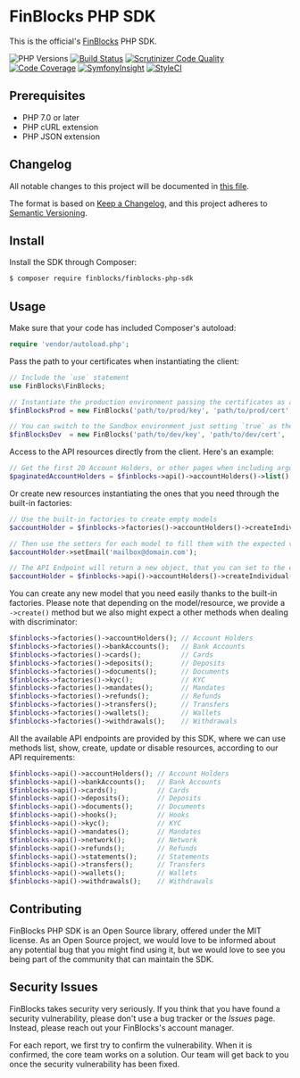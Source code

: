 # FinBlocks PHP SDK

This is the official's [FinBlocks](https://www.finblocks.net/) PHP SDK.

![PHP Versions](https://img.shields.io/badge/PHP-%3E%3D%207.0%2C%20%3C8.0-1a7cb8.svg)
[![Build Status](https://scrutinizer-ci.com/g/crowd2fund/finblocks-php-sdk/badges/build.png?b=master&s=f6a62b102bd22ff4537f5cd15e8f59038676f8ab)](https://scrutinizer-ci.com/g/crowd2fund/finblocks-php-sdk/build-status/master)
[![Scrutinizer Code Quality](https://scrutinizer-ci.com/g/crowd2fund/finblocks-php-sdk/badges/quality-score.png?b=master&s=402d0cea20619454ae161e18ccd41f92b064b88e)](https://scrutinizer-ci.com/g/crowd2fund/finblocks-php-sdk/?branch=master)
[![Code Coverage](https://scrutinizer-ci.com/g/crowd2fund/finblocks-php-sdk/badges/coverage.png?b=master&s=1807a04bcf24071a747e22b7748bfbfedc8454de)](https://scrutinizer-ci.com/g/crowd2fund/finblocks-php-sdk/?branch=master)
[![SymfonyInsight](https://insight.symfony.com/projects/e94f0c04-15ca-4fad-ac02-d63396e42e63/mini.svg)](https://insight.symfony.com/projects/e94f0c04-15ca-4fad-ac02-d63396e42e63)
[![StyleCI](https://github.styleci.io/repos/162704104/shield?branch=master)](https://github.styleci.io/repos/162704104)

## Prerequisites

* PHP 7.0 or later
* PHP cURL extension
* PHP JSON extension

## Changelog

All notable changes to this project will be documented in [this file](CHANGELOG.md).

The format is based on [Keep a Changelog](https://keepachangelog.com/en/1.0.0/),
and this project adheres to [Semantic Versioning](https://semver.org/spec/v2.0.0.html).

## Install

Install the SDK through Composer:

```bash
$ composer require finblocks/finblocks-php-sdk
```

## Usage

Make sure that your code has included Composer's autoload:

```php
require 'vendor/autoload.php';
```

Pass the path to your certificates when instantiating the client:

```php
// Include the `use` statement
use FinBlocks\FinBlocks;

// Instantiate the production environment passing the certificates as arguments 
$finBlocksProd = new FinBlocks('path/to/prod/key', 'path/to/prod/cert', 'path/to/prod/ca');

// You can switch to the Sandbox environment just setting `true` as the 4th argument
$finBlocksDev  = new FinBlocks('path/to/dev/key', 'path/to/dev/cert', 'path/to/dev/ca', true);
```

Access to the API resources directly from the client. Here's an example:

```php
// Get the first 20 Account Holders, or other pages when including arguments
$paginatedAccountHolders = $finblocks->api()->accountHolders()->list();
```

Or create new resources instantiating the ones that you need through the built-in factories:

```php
// Use the built-in factories to create empty models
$accountHolder = $finblocks->factories()->accountHolders()->createIndividual();

// Then use the setters for each model to fill them with the expected values
$accountHolder->setEmail('mailbox@domain.com');

// The API Endpoint will return a new object, that you can set to the existing variable
$accountHolder = $finblocks->api()->accountHolders()->createIndividual($accountHolder);
```

You can create any new model that you need easily thanks to the built-in factories. Please note that depending on the model/resource, we provide a `->create()` method but we also might expect a other methods when dealing with discriminator:

```php
$finblocks->factories()->accountHolders(); // Account Holders
$finblocks->factories()->bankAccounts();   // Bank Accounts
$finblocks->factories()->cards();          // Cards
$finblocks->factories()->deposits();       // Deposits
$finblocks->factories()->documents();      // Documents
$finblocks->factories()->kyc();            // KYC
$finblocks->factories()->mandates();       // Mandates
$finblocks->factories()->refunds();        // Refunds
$finblocks->factories()->transfers();      // Transfers
$finblocks->factories()->wallets();        // Wallets
$finblocks->factories()->withdrawals();    // Withdrawals
``` 

All the available API endpoints are provided by this SDK, where we can use methods list, show, create, update or disable resources, according to our API requirements:

```php
$finblocks->api()->accountHolders(); // Account Holders
$finblocks->api()->bankAccounts();   // Bank Accounts
$finblocks->api()->cards();          // Cards
$finblocks->api()->deposits();       // Deposits
$finblocks->api()->documents();      // Documents
$finblocks->api()->hooks();          // Hooks
$finblocks->api()->kyc();            // KYC
$finblocks->api()->mandates();       // Mandates
$finblocks->api()->network();        // Network
$finblocks->api()->refunds();        // Refunds
$finblocks->api()->statements();     // Statements
$finblocks->api()->transfers();      // Transfers
$finblocks->api()->wallets();        // Wallets
$finblocks->api()->withdrawals();    // Withdrawals
```

## Contributing

FinBlocks PHP SDK is an Open Source library, offered under the MIT license. As an Open Source project, we would love to be informed about any potential bug that you might find using it, but we would love to see you being part of the community that can maintain the SDK. 

## Security Issues

FinBlocks takes security very seriously. If you think that you have found a security vulnerability, please don't use a bug tracker or the _Issues_ page. Instead, please reach out your FinBlocks's account manager.

For each report, we first try to confirm the vulnerability. When it is confirmed, the core team works on a solution. Our team will get back to you once the security vulnerability has been fixed.
